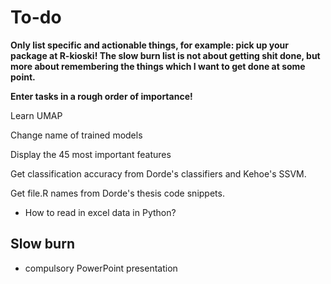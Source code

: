 # To-do

**Only list specific and actionable things, for example: pick up your package at R-kioski! The slow burn list is not about getting shit done, but more about remembering the things which I want to get done at some point.**

**Enter tasks in a rough order of importance!**

Learn UMAP

Change name of trained models

Display the 45 most important features

Get classification accuracy from Dorde's classifiers and Kehoe's SSVM.

Get file.R names from Dorde's thesis code snippets.

- How to read in excel data in Python?

## Slow burn
- compulsory PowerPoint presentation

